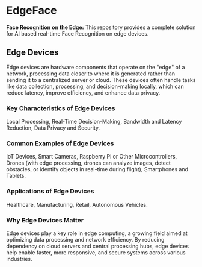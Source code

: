 # EdgeFace
**Face Recognition on the Edge:**
This repository provides a complete solution for AI based real-time Face Recognition on edge devices.

## Edge Devices
Edge devices are hardware components that operate on the "edge" of a network, processing data closer to where it is generated rather than sending it to a centralized server or cloud. These devices often handle tasks like data collection, processing, and decision-making locally, which can reduce latency, improve efficiency, and enhance data privacy.
### Key Characteristics of Edge Devices
Local Processing, Real-Time Decision-Making, Bandwidth and Latency Reduction, Data Privacy and Security.
### Common Examples of Edge Devices
IoT Devices, Smart Cameras, Raspberry Pi or Other Microcontrollers, Drones (with edge processing, drones can analyze images, detect obstacles, or identify objects in real-time during flight), Smartphones and Tablets.
### Applications of Edge Devices
Healthcare, Manufacturing, Retail, Autonomous Vehicles.
### Why Edge Devices Matter
Edge devices play a key role in edge computing, a growing field aimed at optimizing data processing and network efficiency. By reducing dependency on cloud servers and central processing hubs, edge devices help enable faster, more responsive, and secure systems across various industries.
